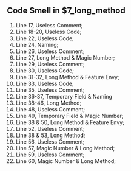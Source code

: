 ## Code Smell in $7_long_method
1. Line 17, Useless Comment;
2. Line 18-20, Useless Code;
3. Line 22, Useless Code;
4. Line 24, Naming;
5. Line 26, Useless Comment;
6. Line 27, Long Method & Magic Number;
7. Line 29, Useless Comment;
8. Line 30, Useless Code;
9. Line 31-32, Long Method & Feature Envy;
10. Line 33, Useless Code;
11. Line 35, Useless Comment;
12. Line 36-37, Temporary Field & Naming
13. Line 38-46, Long Method;
14. Line 48, Useless Comment;
15. Line 49, Temporary Field & Magic Number;
16. Line 38 & 50, Long Method & Feature Envy;
17. Line 52, Useless Comment;
18. Line 38 & 53, Long Method;
19. Line 56, Useless Comment;
20. Line 57, Magic Number & Long Method;
21. Line 59, Useless Comment;
22. Line 60, Magic Number & Long Method;
